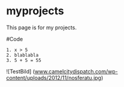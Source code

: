 # myprojects

This page is for my projects.

#Code

```
1. x > 5
2. blablabla
3. 5 + 5 = 55
```
![TestBild] (www.camelcitydispatch.com/wp-content/uploads/2012/11/nosferatu.jpg)











